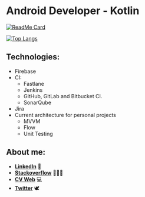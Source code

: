 # Android Developer - Kotlin

[![ReadMe Card](https://github-readme-stats.vercel.app/api?username=davidups&show_icons=true&theme=tokyonight)](https://github.com/DavidUps?tab=repositories)

[![Top Langs](https://github-readme-stats.vercel.app/api/top-langs/?username=davidups&theme=tokyonight)](https://github.com/DavidUps?tab=repositories)

## Technologies:

- Firebase
- CI:
  - Fastlane
  - Jenkins
  - GitHub, GitLab and Bitbucket CI.
  - SonarQube
- Jira
- Current architecture for personal projects
  - MVVM
  - Flow
  - Unit Testing

## About me:

- **[LinkedIn](https://www.linkedin.com/in/david-arribas-canalejo-4865aa151/)** 🏢
- **[Stackoverflow](https://stackoverflow.com/users/9198161/david-arribas)** 🕵🏻‍♂️
- **[CV Web](https://davidups.github.io/)** 💻
- **[Twitter](https://twitter.com/davidarribasc96)** 🕊
